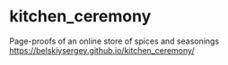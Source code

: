 # kitchen_ceremony
Page-proofs of an online store of spices and seasonings
https://belskiysergey.github.io/kitchen_ceremony/
